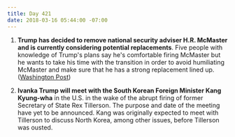 ```yaml
---
title: Day 421
date: 2018-03-16 05:44:00 -07:00
---
```


1. **Trump has decided to remove national security adviser H.R. McMaster and is currently considering potential replacements**. Five people with knowledge of Trump's plans say he's comfortable firing McMaster but he wants to take his time with the transition in order to avoid humiliating McMaster and make sure that he has a strong replacement lined up. ([Washington Post](https://www.washingtonpost.com/politics/trump-decides-to-remove-national-security-adviser-and-others-may-follow/2018/03/15/fea2ebae-285c-11e8-bc72-077aa4dab9ef_story.html?utm_term=.aea9427e1773))

2. **Ivanka Trump will meet with the South Korean Foreign Minister Kang Kyung-wha** in the U.S. in the wake of the abrupt firing of former Secretary of State Rex Tillerson. The purpose and date of the meeting have yet to be announced. Kang was originally expected to meet with Tillerson to discuss North Korea, among other issues, before Tillerson was ousted. 